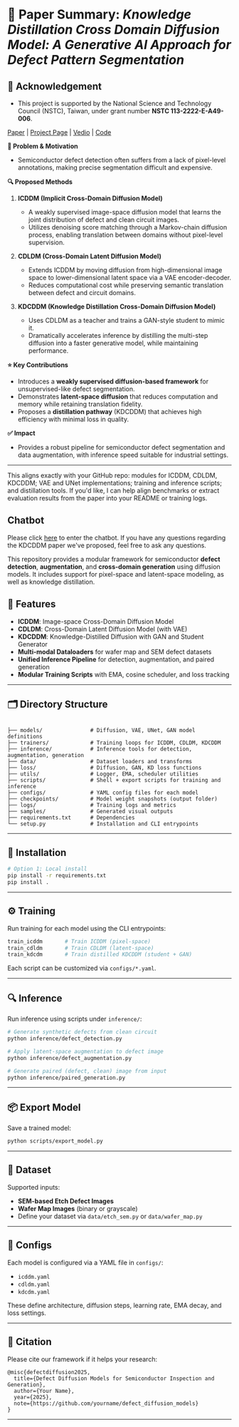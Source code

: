 # 📄 Paper Summary: *Knowledge Distillation Cross Domain Diffusion Model: A Generative AI Approach for Defect Pattern Segmentation*
## 🙏 Acknowledgement

* This project is supported by the National Science and Technology Council (NSTC), Taiwan, under grant number **NSTC 113-2222-E-A49-006**.

[Paper](https://ieeexplore.ieee.org/document/10702557) | [Project Page]() | [Vedio]() | [Code]()

**🎯 Problem & Motivation**

* Semiconductor defect detection often suffers from a lack of pixel-level annotations, making precise segmentation difficult and expensive.

**🔍 Proposed Methods**

1. **ICDDM (Implicit Cross-Domain Diffusion Model)**

   * A weakly supervised image-space diffusion model that learns the joint distribution of defect and clean circuit images.
   * Utilizes denoising score matching through a Markov-chain diffusion process, enabling translation between domains without pixel-level supervision.

2. **CDLDM (Cross-Domain Latent Diffusion Model)**

   * Extends ICDDM by moving diffusion from high-dimensional image space to lower-dimensional latent space via a VAE encoder-decoder.
   * Reduces computational cost while preserving semantic translation between defect and circuit domains.

3. **KDCDDM (Knowledge Distillation Cross-Domain Diffusion Model)**

   * Uses CDLDM as a teacher and trains a GAN-style student to mimic it.
   * Dramatically accelerates inference by distilling the multi-step diffusion into a faster generative model, while maintaining performance.

**⭐ Key Contributions**

* Introduces a **weakly supervised diffusion-based framework** for unsupervised-like defect segmentation.
* Demonstrates **latent-space diffusion** that reduces computation and memory while retaining translation fidelity.
* Proposes a **distillation pathway** (KDCDDM) that achieves high efficiency with minimal loss in quality.

**✅ Impact**

* Provides a robust pipeline for semiconductor defect segmentation and data augmentation, with inference speed suitable for industrial settings.

---

This aligns exactly with your GitHub repo: modules for ICDDM, CDLDM, KDCDDM; VAE and UNet implementations; training and inference scripts; and distillation tools. If you'd like, I can help align benchmarks or extract evaluation results from the paper into your README or training logs.






## Chatbot
Please click [here](https://kdcddm-chatbot.vercel.app/) to enter the chatbot. If you have any questions regarding the KDCDDM paper we've proposed, feel free to ask any questions.

This repository provides a modular framework for semiconductor **defect detection**, **augmentation**, and **cross-domain generation** using diffusion models. It includes support for pixel-space and latent-space modeling, as well as knowledge distillation.

## 🔧 Features

- **ICDDM**: Image-space Cross-Domain Diffusion Model
- **CDLDM**: Cross-Domain Latent Diffusion Model (with VAE)
- **KDCDDM**: Knowledge-Distilled Diffusion with GAN and Student Generator
- **Multi-modal Dataloaders** for wafer map and SEM defect datasets
- **Unified Inference Pipeline** for detection, augmentation, and paired generation
- **Modular Training Scripts** with EMA, cosine scheduler, and loss tracking

---

## 🗂 Directory Structure

```

├── models/               # Diffusion, VAE, UNet, GAN model definitions
├── trainers/             # Training loops for ICDDM, CDLDM, KDCDDM
├── inference/            # Inference tools for detection, augmentation, generation
├── data/                 # Dataset loaders and transforms
├── loss/                 # Diffusion, GAN, KD loss functions
├── utils/                # Logger, EMA, scheduler utilities
├── scripts/              # Shell + export scripts for training and inference
├── configs/              # YAML config files for each model
├── checkpoints/          # Model weight snapshots (output folder)
├── logs/                 # Training logs and metrics
├── samples/              # Generated visual outputs
├── requirements.txt      # Dependencies
└── setup.py              # Installation and CLI entrypoints

````

---

## 🚀 Installation

```bash
# Option 1: Local install
pip install -r requirements.txt
pip install .
````

---

## ⚙️ Training

Run training for each model using the CLI entrypoints:

```bash
train_icddm       # Train ICDDM (pixel-space)
train_cdldm       # Train CDLDM (latent-space)
train_kdcdm       # Train distilled KDCDDM (student + GAN)
```

Each script can be customized via `configs/*.yaml`.

---

## 🔍 Inference

Run inference using scripts under `inference/`:

```bash
# Generate synthetic defects from clean circuit
python inference/defect_detection.py

# Apply latent-space augmentation to defect image
python inference/defect_augmentation.py

# Generate paired (defect, clean) image from input
python inference/paired_generation.py
```

---

## 📦 Export Model

Save a trained model:

```bash
python scripts/export_model.py
```

---

## 🧪 Dataset

Supported inputs:

* **SEM-based Etch Defect Images**
* **Wafer Map Images** (binary or grayscale)
* Define your dataset via `data/etch_sem.py` or `data/wafer_map.py`

---

## 🧰 Configs

Each model is configured via a YAML file in `configs/`:

* `icddm.yaml`
* `cdldm.yaml`
* `kdcdm.yaml`

These define architecture, diffusion steps, learning rate, EMA decay, and loss settings.

---

## 🧠 Citation

Please cite our framework if it helps your research:

```
@misc{defectdiffusion2025,
  title={Defect Diffusion Models for Semiconductor Inspection and Generation},
  author={Your Name},
  year={2025},
  note={https://github.com/yourname/defect_diffusion_models}
}
```

---
